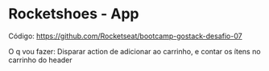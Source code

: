 # Rocketshoes - App

Código: https://github.com/Rocketseat/bootcamp-gostack-desafio-07

O q vou fazer:
Disparar action de adicionar ao carrinho, e contar os ítens no carrinho do header
